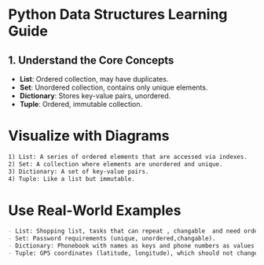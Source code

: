 # Python Data Structures Learning Guide

## 1. Understand the Core Concepts

- **List**: Ordered collection, may have duplicates.
- **Set**: Unordered collection, contains only unique elements.
- **Dictionary**: Stores key-value pairs, unordered.
- **Tuple**: Ordered, immutable collection.


# Visualize with Diagrams
```md
1) List: A series of ordered elements that are accessed via indexes.
2) Set: A collection where elements are unordered and unique.
3) Dictionary: A set of key-value pairs.
4) Tuple: Like a list but immutable.
```
# Use Real-World Examples
```md
- List: Shopping list, tasks that can repeat , changable  and need ordering.
- Set: Password requirements (unique, unordered,changable).
- Dictionary: Phonebook with names as keys and phone numbers as values (name/keys-should be understandable values/phone-no can be anything).
- Tuple: GPS coordinates (latitude, longitude), which should not change but ordered i.e (long,lati) isn't true but always (lat , long ). 
```